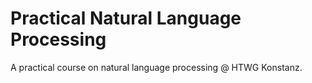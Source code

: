 # Practical Natural Language Processing

A practical course on natural language processing @ HTWG Konstanz.
